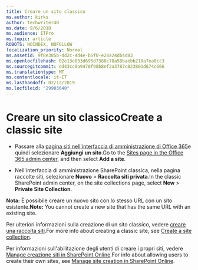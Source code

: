 ```yaml
---
title: Creare un sito classico
ms.author: kirks
author: Techwriter40
ms.date: 9/6/2018
ms.audience: ITPro
ms.topic: article
ROBOTS: NOINDEX, NOFOLLOW
localization_priority: Normal
ms.assetid: 9f8e385b-dd2c-4d4e-b5f0-e28a24db4d83
ms.openlocfilehash: 02e13e033d695d7388c78a58baebb210a7ea8cc3
ms.sourcegitcommit: dd43cc0a9470f98b8ef2a3787c823801d674c666
ms.translationtype: MT
ms.contentlocale: it-IT
ms.lasthandoff: 02/12/2019
ms.locfileid: "29903640"
---
```

# <a name="create-a-classic-site"></a><span data-ttu-id="e6af1-102">Creare un sito classico</span><span class="sxs-lookup"><span data-stu-id="e6af1-102">Create a classic site</span></span>

- <span data-ttu-id="e6af1-103">Passare alla [pagina siti nell'interfaccia di amministrazione di Office 365](https://portal.office.com/adminportal/home#/SitesList)e quindi selezionare **Aggiungi un sito**.</span><span class="sxs-lookup"><span data-stu-id="e6af1-103">Go to the [Sites page in the Office 365 admin center](https://portal.office.com/adminportal/home#/SitesList), and then select **Add a site**.</span></span> 
    
- <span data-ttu-id="e6af1-104">Nell'interfaccia di amministrazione SharePoint classica, nella pagina raccolte siti, selezionare **Nuovo** \> **Raccolta siti privata**.</span><span class="sxs-lookup"><span data-stu-id="e6af1-104">In the classic SharePoint admin center, on the site collections page, select **New** \> **Private Site Collection**.</span></span> 
    
 <span data-ttu-id="e6af1-105">**Nota:** È possibile creare un nuovo sito con lo stesso URL con un sito esistente.</span><span class="sxs-lookup"><span data-stu-id="e6af1-105">**Note:** You cannot create a new site that has the same URL with an existing site.</span></span> 
  
<span data-ttu-id="e6af1-106">Per ulteriori informazioni sulla creazione di un sito classico, vedere [creare una raccolta siti](https://go.microsoft.com/fwlink/?linkid=866295).</span><span class="sxs-lookup"><span data-stu-id="e6af1-106">For more info about creating a classic site, see [Create a site collection](https://go.microsoft.com/fwlink/?linkid=866295).</span></span>
  
<span data-ttu-id="e6af1-107">Per informazioni sull'abilitazione degli utenti di creare i propri siti, vedere [Manage creazione siti in SharePoint Online](https://go.microsoft.com/fwlink/?linkid=866296).</span><span class="sxs-lookup"><span data-stu-id="e6af1-107">For info about allowing users to create their own sites, see [Manage site creation in SharePoint Online](https://go.microsoft.com/fwlink/?linkid=866296).</span></span>
  

